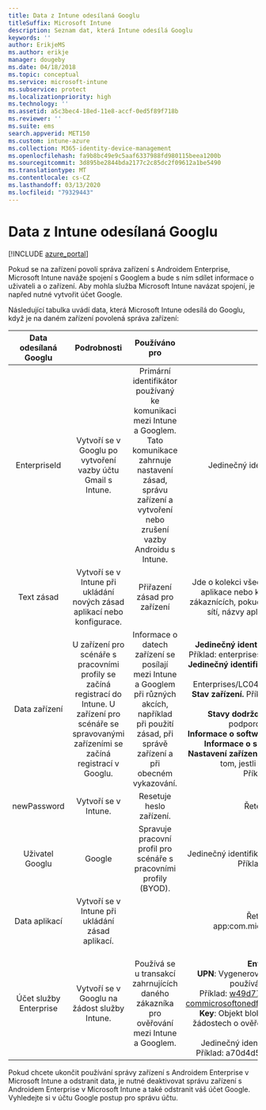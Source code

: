 ```yaml
---
title: Data z Intune odesílaná Googlu
titleSuffix: Microsoft Intune
description: Seznam dat, která Intune odesílá Googlu
keywords: ''
author: ErikjeMS
ms.author: erikje
manager: dougeby
ms.date: 04/18/2018
ms.topic: conceptual
ms.service: microsoft-intune
ms.subservice: protect
ms.localizationpriority: high
ms.technology: ''
ms.assetid: a5c3bec4-18ed-11e8-accf-0ed5f89f718b
ms.reviewer: ''
ms.suite: ems
search.appverid: MET150
ms.custom: intune-azure
ms.collection: M365-identity-device-management
ms.openlocfilehash: fa9b8bc49e9c5aaf6337988fd980115beea1200b
ms.sourcegitcommit: 3d895be2844bda2177c2c85dc2f09612a1be5490
ms.translationtype: MT
ms.contentlocale: cs-CZ
ms.lasthandoff: 03/13/2020
ms.locfileid: "79329443"
---
```

# <a name="data-intune-sends-to-google"></a>Data z Intune odesílaná Googlu

[!INCLUDE [azure_portal](../includes/azure_portal.md)]

Pokud se na zařízení povolí správa zařízení s Androidem Enterprise, Microsoft Intune naváže spojení s Googlem a bude s ním sdílet informace o uživateli a o zařízení. Aby mohla služba Microsoft Intune navázat spojení, je napřed nutné vytvořit účet Google.

Následující tabulka uvádí data, která Microsoft Intune odesílá do Googlu, když je na daném zařízení povolená správa zařízení:


| Data odesílaná Googlu | Podrobnosti | Používáno pro | Příklad |
|:---:|:---:|:---:|:---:|
| EnterpriseId | Vytvoří se v Googlu po vytvoření vazby účtu Gmail s Intune. | Primární identifikátor používaný ke komunikaci mezi Intune a Googlem.  Tato komunikace zahrnuje nastavení zásad, správu zařízení a vytvoření nebo zrušení vazby Androidu s Intune. | Jedinečný identifikátor, příklad formátu: LC04eik8a6 |
| Text zásad | Vytvoří se v Intune při ukládání nových zásad aplikací nebo konfigurace. | Přiřazení zásad pro zařízení | Jde o kolekci všech nakonfigurovaných nastavení pro zásady aplikace nebo konfigurace. Může obsahovat informace o zákaznících, pokud se poskytly v rámci zásad, například názvy sítí, názvy aplikací a nastavení pro konkrétní aplikace. |
| Data zařízení | U zařízení pro scénáře s pracovními profily se začíná registrací do Intune. U zařízení pro scénáře se spravovanými zařízeními se začíná registrací v Googlu. | Informace o datech zařízení se posílají mezi Intune a Googlem při různých akcích, například při použití zásad, při správě zařízení a při obecném vykazování. | **Jedinečný identifikátor, který představuje název zařízení.** Příklad: enterprises/LC04ebru7b/devices/3592d971168f9ae4<br>**Jedinečný identifikátor, který představuje uživatelské jméno.** Příklad: Enterprises/LC04ebru7b/users/116838519924207449711<br>**Stav zařízení.** Příklady: Active (Aktivní), Disabled (Zakázáno), Provisioning (Zřizuje se).<br>**Stavy dodržování předpisů.** Příklady: Nastavení není podporováno, chybí požadované aplikace<br>**Informace o softwaru.** Příklady: verze softwaru a úroveň oprav.<br>**Informace o síti.** Příklady: IMEI, MEID, WifiMacAddress<br>**Nastavení zařízení.** Příklady: Informace o úrovních šifrování a o tom, jestli zařízení povoluje neznámé aplikace.<br> Příklad zprávy JSON najdete níže. |
| newPassword | Vytvoří se v Intune. | Resetuje heslo zařízení. | Řetězec představující nové heslo. |
| Uživatel Googlu | Google | Spravuje pracovní profil pro scénáře s pracovními profily (BYOD). | Jedinečný identifikátor, který představuje propojený účet Gmail. Příklad: 114223373813435875042 |
| Data aplikací | Vytvoří se v Intune při ukládání zásad aplikací. |  | Řetězec názvu aplikace. Příklad: app:com.microsoft.windowsintune.companyportal |
| Účet služby Enterprise | Vytvoří se v Googlu na žádost služby Intune. | Používá se u transakcí zahrnujících daného zákazníka pro ověřování mezi Intune a Googlem. | Má několik částí:<br> **Enterprise Id**: Bylo už popsáno.<br>**UPN**: Vygenerovaný hlavní název uživatele (UPN), který se používá při ověřování jménem zákazníka.<br>Příklad: w49d77900526190e26708c31c9e8a0@pfwp-commicrosoftonedfmdm2.google.com.iam.gserviceaccount.com<br>**Key**: Objekt blob s kódováním Base64, který se používá v žádostech o ověření, je uložený jako šifrovaný v této službě a vypadá takto:<br> Jedinečný identifikátor, který představuje klíč zákazníka.<br>Příklad: a70d4d53eefbd781ce7ad6a6495c65eb15e74f1f |


Pokud chcete ukončit používání správy zařízení s Androidem Enterprise v Microsoft Intune a odstranit data, je nutné deaktivovat správu zařízení s Androidem Enterprise v Microsoft Intune a také odstranit váš účet Google. Vyhledejte si v účtu Google postup pro správu účtu.


